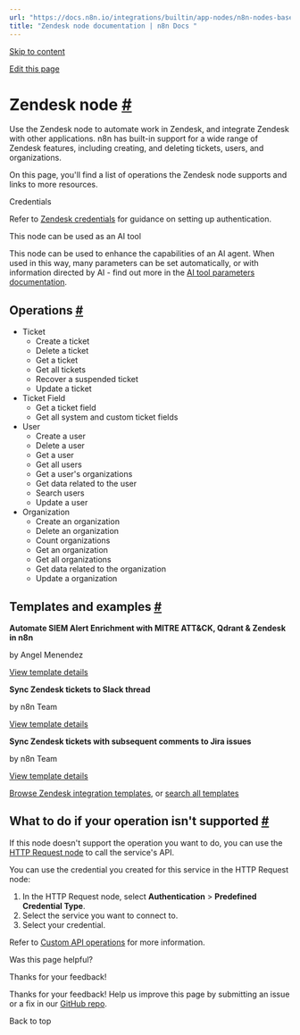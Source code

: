 ```yaml
---
url: "https://docs.n8n.io/integrations/builtin/app-nodes/n8n-nodes-base.zendesk/"
title: "Zendesk node documentation | n8n Docs "
---
```


[Skip to content](https://docs.n8n.io/integrations/builtin/app-nodes/n8n-nodes-base.zendesk/#zendesk-node)

[Edit this page](https://github.com/n8n-io/n8n-docs/edit/main/docs/integrations/builtin/app-nodes/n8n-nodes-base.zendesk.md "Edit this page")

# Zendesk node [\#](https://docs.n8n.io/integrations/builtin/app-nodes/n8n-nodes-base.zendesk/\#zendesk-node "Permanent link")

Use the Zendesk node to automate work in Zendesk, and integrate Zendesk with other applications. n8n has built-in support for a wide range of Zendesk features, including creating, and deleting tickets, users, and organizations.

On this page, you'll find a list of operations the Zendesk node supports and links to more resources.

Credentials

Refer to [Zendesk credentials](https://docs.n8n.io/integrations/builtin/credentials/zendesk/) for guidance on setting up authentication.

This node can be used as an AI tool

This node can be used to enhance the capabilities of an AI agent. When used in this way, many parameters can be set automatically, or with information directed by AI - find out more in the [AI tool parameters documentation](https://docs.n8n.io/advanced-ai/examples/using-the-fromai-function/).

## Operations [\#](https://docs.n8n.io/integrations/builtin/app-nodes/n8n-nodes-base.zendesk/\#operations "Permanent link")

- Ticket
  - Create a ticket
  - Delete a ticket
  - Get a ticket
  - Get all tickets
  - Recover a suspended ticket
  - Update a ticket
- Ticket Field
  - Get a ticket field
  - Get all system and custom ticket fields
- User
  - Create a user
  - Delete a user
  - Get a user
  - Get all users
  - Get a user's organizations
  - Get data related to the user
  - Search users
  - Update a user
- Organization
  - Create an organization
  - Delete an organization
  - Count organizations
  - Get an organization
  - Get all organizations
  - Get data related to the organization
  - Update a organization

## Templates and examples [\#](https://docs.n8n.io/integrations/builtin/app-nodes/n8n-nodes-base.zendesk/\#templates-and-examples "Permanent link")

**Automate SIEM Alert Enrichment with MITRE ATT&CK, Qdrant & Zendesk in n8n**

by Angel Menendez

[View template details](https://n8n.io/workflows/2840-automate-siem-alert-enrichment-with-mitre-attandck-qdrant-and-zendesk-in-n8n/)

**Sync Zendesk tickets to Slack thread**

by n8n Team

[View template details](https://n8n.io/workflows/1820-sync-zendesk-tickets-to-slack-thread/)

**Sync Zendesk tickets with subsequent comments to Jira issues**

by n8n Team

[View template details](https://n8n.io/workflows/1833-sync-zendesk-tickets-with-subsequent-comments-to-jira-issues/)

[Browse Zendesk integration templates](https://n8n.io/integrations/zendesk/), or [search all templates](https://n8n.io/workflows/)

## What to do if your operation isn't supported [\#](https://docs.n8n.io/integrations/builtin/app-nodes/n8n-nodes-base.zendesk/\#what-to-do-if-your-operation-isnt-supported "Permanent link")

If this node doesn't support the operation you want to do, you can use the [HTTP Request node](https://docs.n8n.io/integrations/builtin/core-nodes/n8n-nodes-base.httprequest/) to call the service's API.

You can use the credential you created for this service in the HTTP Request node:

1. In the HTTP Request node, select **Authentication** \> **Predefined Credential Type**.
2. Select the service you want to connect to.
3. Select your credential.

Refer to [Custom API operations](https://docs.n8n.io/integrations/custom-operations/) for more information.

Was this page helpful?






Thanks for your feedback!






Thanks for your feedback! Help us improve this page by submitting an issue or a fix in our [GitHub repo](https://github.com/n8n-io/n8n-docs).


Back to top